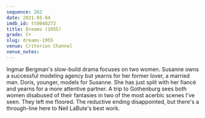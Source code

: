 ```yaml
---
sequence: 262
date: 2021-05-04
imdb_id: tt0048272
title: Dreams (1955)
grade: C+
slug: dreams-1955
venue: Criterion Channel
venue_notes:
---
```


Ingmar Bergman's slow-build drama focuses on two women. Susanne owns a successful modeling agency but yearns for her former lover, a married man. Doris, younger, models for Susanne. She has just split with her fiancé and yearns for a more attentive partner. A trip to Gothenburg sees both women disabused of their fantasies in two of the most acerbic scenes I've seen. They left me floored. The reductive ending disappointed, but there's a through-line here to Neil LaBute's best work.

